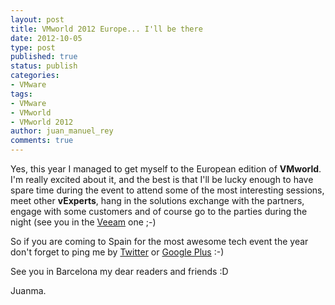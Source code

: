 ```yaml
---
layout: post
title: VMworld 2012 Europe... I'll be there
date: 2012-10-05
type: post
published: true
status: publish
categories:
- VMware
tags:
- VMware
- VMworld
- VMworld 2012
author: juan_manuel_rey
comments: true
---
```


Yes, this year I managed to get myself to the European edition of **VMworld**. I'm really excited about it, and the best is that I'll be lucky enough to have spare time during the event to attend some of the most interesting sessions, meet other **vExperts**, hang in the solutions exchange with the partners, engage with some customers and of course go to the parties during the night (see you in the [Veeam](http://go.veeam.com/event-vmworld-europe-aug2012-en.html?ad=home) one ;-)

So if you are coming to Spain for the most awesome tech event the year don't forget to ping me by [Twitter](http://twitter.com/jreypo) or [Google Plus](https://plus.google.com/107485549683160294074/) :-)

See you in Barcelona my dear readers and friends :D

Juanma.
